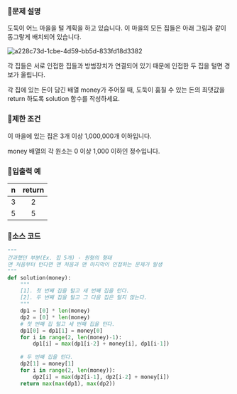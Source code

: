 ### 📌문제 설명

도둑이 어느 마을을 털 계획을 하고 있습니다. 이 마을의 모든 집들은 아래 그림과 같이 동그랗게 배치되어 있습니다.

![a228c73d-1cbe-4d59-bb5d-833fd18d3382](https://github.com/dnwls16071/TIL/assets/106802375/bada0104-7f89-4be9-bdc1-8b21e2a7f09c)

각 집들은 서로 인접한 집들과 방범장치가 연결되어 있기 때문에 인접한 두 집을 털면 경보가 울립니다.

각 집에 있는 돈이 담긴 배열 money가 주어질 때, 도둑이 훔칠 수 있는 돈의 최댓값을 return 하도록 solution 함수를 작성하세요.

### 📌제한 조건

이 마을에 있는 집은 3개 이상 1,000,000개 이하입니다.

money 배열의 각 원소는 0 이상 1,000 이하인 정수입니다.

### 📌입출력 예

|n|return|
|:-----:|:-----:|
|3|2|
|5|5|

### 📌소스 코드

```python
"""
간과했던 부분(Ex. 집 5개) - 원형의 형태
맨 처음부터 턴다면 맨 처음과 맨 마지막이 인접하는 문제가 발생
"""
def solution(money):
    """
    [1]. 첫 번째 집을 털고 세 번째 집을 턴다.
    [2]. 두 번째 집을 털고 그 다음 집은 털지 않는다.
    """
    dp1 = [0] * len(money) 
    dp2 = [0] * len(money)
    # 첫 번째 집 털고 세 번째 집을 턴다.
    dp1[0] = dp1[1] = money[0]
    for i in range(2, len(money)-1):
        dp1[i] = max(dp1[i-2] + money[i], dp1[i-1])
    
    # 두 번째 집을 턴다.
    dp2[1] = money[1]
    for i in range(2, len(money)):
        dp2[i] = max(dp2[i-1], dp2[i-2] + money[i]) 
    return max(max(dp1), max(dp2))
```
